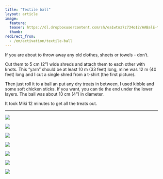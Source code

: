 ```yaml
---
title: "Textile ball"
layout: article
image:
  feature:
  teaser: https://dl.dropboxusercontent.com/sh/ea1wtnz7z734o12/AABalE-tSxkSFN7y3DVo65pMa/aktivointi/kangaspallo/DSC38537-245px.jpg
  thumb:
redirect_from:
  - /en/activation/textile-ball
---
```


If you are about to throw away any old clothes, sheets or towels - don’t.

Cut them to 5 cm (2”) wide shreds and attach them to each other with knots. This “yarn” should be at least 10 m (33 feet) long, mine was 12 m (40 feet) long and I cut a single shred from a t-shirt (the first picture).

Then just roll it to a ball an put any dry treats in between, I used kibble and some soft chicken sticks. If you want, you can tie the end under the lower layers. The ball was about 10 cm (4”) in diameter.

It took Miki 12 minutes to get all the treats out.

---

[![](https://dl.dropboxusercontent.com/sh/ea1wtnz7z734o12/AADlRHXoz5UlW5xjcNBFtk1Ra/aktivointi/kangaspallo/DSC38431-800px.jpg)](https://dl.dropboxusercontent.com/sh/ea1wtnz7z734o12/AAA8zuO3OIf7zd1LjG3quL3Ra/aktivointi/kangaspallo/DSC38431.jpg)

[![](https://dl.dropboxusercontent.com/sh/ea1wtnz7z734o12/AADTajj3HJKiZv1JfaEkiK8Da/aktivointi/kangaspallo/DSC38449-800px.jpg)](https://dl.dropboxusercontent.com/sh/ea1wtnz7z734o12/AAAWueZ9OHo9Y1kpwDWexg2Oa/aktivointi/kangaspallo/DSC38449.jpg)

[![](https://dl.dropboxusercontent.com/sh/ea1wtnz7z734o12/AADquWm-W30AdMhtzJbL5iXsa/aktivointi/kangaspallo/DSC38460-800px.jpg)](https://dl.dropboxusercontent.com/sh/ea1wtnz7z734o12/AAAEAyvzuUSv2T2WXt8HBM35a/aktivointi/kangaspallo/DSC38460.jpg)

[![](https://dl.dropboxusercontent.com/sh/ea1wtnz7z734o12/AACkMfJm0IlMDV6F-Ode7U4Ga/aktivointi/kangaspallo/DSC38520-800px.jpg)](https://dl.dropboxusercontent.com/sh/ea1wtnz7z734o12/AACHGXXLZcIHDSiBN63h6W6za/aktivointi/kangaspallo/DSC38520.jpg)

[![](https://dl.dropboxusercontent.com/sh/ea1wtnz7z734o12/AACVIMGhhwz5anib8zPSbwK2a/aktivointi/kangaspallo/DSC38537-800px.jpg)](https://dl.dropboxusercontent.com/sh/ea1wtnz7z734o12/AADN4tZTBhBXDh7gKU8GTu_Sa/aktivointi/kangaspallo/DSC38537.jpg)

[![](https://dl.dropboxusercontent.com/sh/ea1wtnz7z734o12/AACIym-KLy9jaLzu4WSxhC1wa/aktivointi/kangaspallo/DSC38589-800px.jpg)](https://dl.dropboxusercontent.com/sh/ea1wtnz7z734o12/AAAIlLOcE2V-y4Bn7TDUKTyka/aktivointi/kangaspallo/DSC38589.jpg)

[![](https://dl.dropboxusercontent.com/sh/ea1wtnz7z734o12/AAAUrZL2YJne9SW2rbfhQibga/aktivointi/kangaspallo/DSC38443-800px.jpg)](https://dl.dropboxusercontent.com/sh/ea1wtnz7z734o12/AADQuxDfa7c_XFxent8h1DyCa/aktivointi/kangaspallo/DSC38443.jpg)
